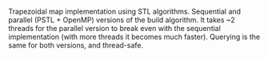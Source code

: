 Trapezoidal map implementation using STL algorithms.
Sequential and parallel (PSTL + OpenMP) versions of the build algorithm.
It takes ~2 threads for the parallel version to break even with the sequential
implementation (with more threads it becomes much faster).
Querying is the same for both versions, and thread-safe.